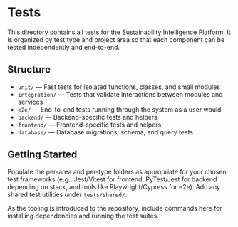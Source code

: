 # Tests

This directory contains all tests for the Sustainability Intelligence Platform. It is organized by test type and project area so that each component can be tested independently and end-to-end.

## Structure

- `unit/` — Fast tests for isolated functions, classes, and small modules
- `integration/` — Tests that validate interactions between modules and services
- `e2e/` — End-to-end tests running through the system as a user would
- `backend/` — Backend-specific tests and helpers
- `frontend/` — Frontend-specific tests and helpers
- `database/` — Database migrations, schema, and query tests

## Getting Started

Populate the per-area and per-type folders as appropriate for your chosen test frameworks (e.g., Jest/Vitest for frontend, PyTest/Jest for backend depending on stack, and tools like Playwright/Cypress for e2e). Add any shared test utilities under `tests/shared/`.

As the tooling is introduced to the repository, include commands here for installing dependencies and running the test suites.


